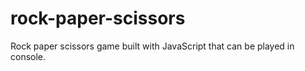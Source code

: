 # rock-paper-scissors
Rock paper scissors game built with JavaScript that can be played in console.
